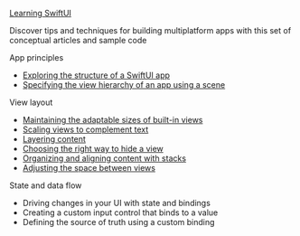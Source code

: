 [Learning SwiftUI](https://developer.apple.com/tutorials/swiftui-concepts)

Discover tips and techniques for building multiplatform apps with this set of conceptual articles and sample code

App principles
* [Exploring the structure of a SwiftUI app](https://developer.apple.com/tutorials/swiftui-concepts/exploring-the-structure-of-a-swiftui-app)
* [Specifying the view hierarchy of an app using a scene](https://developer.apple.com/tutorials/swiftui-concepts/specifying-the-view-hierarchy-of-an-app-using-a-scene)

View layout
* [Maintaining the adaptable sizes of built-in views](https://developer.apple.com/tutorials/swiftui-concepts/maintaining-the-adaptable-sizes-of-built-in-views)
* [Scaling views to complement text](https://developer.apple.com/tutorials/swiftui-concepts/scaling-views-to-complement-text)
* [Layering content](https://developer.apple.com/tutorials/swiftui-concepts/layering-content)
* [Choosing the right way to hide a view](https://developer.apple.com/tutorials/swiftui-concepts/choosing-the-right-way-to-hide-a-view)
* [Organizing and aligning content with stacks](https://developer.apple.com/tutorials/swiftui-concepts/organizing-and-aligning-content-with-stacks)
* [Adjusting the space between views](https://developer.apple.com/tutorials/swiftui-concepts/adjusting-the-space-between-views)

State and data flow
* Driving changes in your UI with state and bindings
* Creating a custom input control that binds to a value
* Defining the source of truth using a custom binding
